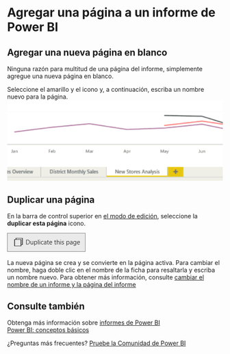 <properties
   pageTitle="Agregar una página a un informe de Power BI"
   description="Agregar una página a un informe de Power BI"
   services="powerbi"
   documentationCenter=""
   authors="mihart"
   manager="mblythe"
   backup=""
   editor=""
   tags=""
   qualityFocus="no"
   qualityDate=""/>

<tags
   ms.service="powerbi"
   ms.devlang="NA"
   ms.topic="article"
   ms.tgt_pltfrm="NA"
   ms.workload="powerbi"
   ms.date="10/08/2016"
   ms.author="mihart"/>

# Agregar una página a un informe de Power BI  
## Agregar una nueva página en blanco

Ninguna razón para multitud de una página del informe, simplemente agregue una nueva página en blanco.

Seleccione el amarillo y el icono y, a continuación, escriba un nombre nuevo para la página.  
![](media/powerbi-service-add-a-page-to-a-report/reorderPages2.gif)

## Duplicar una página
En la barra de control superior en [el modo de edición](powerbi-service-interact-with-a-report-in-editing-view.md), seleccione la **duplicar esta página** icono.

![](media/powerbi-service-add-a-page-to-a-report/PBI_duplicate.png)

La nueva página se crea y se convierte en la página activa. Para cambiar el nombre, haga doble clic en el nombre de la ficha para resaltarla y escriba un nombre nuevo.  Para obtener más información, consulte [cambiar el nombre de un informe y la página del informe]()


## Consulte también  
Obtenga más información sobre [informes de Power BI](powerbi-service-reports.md)  
[Power BI: conceptos básicos](powerbi-service-basic-concepts.md)

¿Preguntas más frecuentes? [Pruebe la Comunidad de Power BI](http://community.powerbi.com/)
